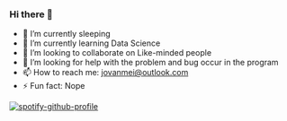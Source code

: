 ### Hi there 👋
- 🔭 I’m currently sleeping
- 🌱 I’m currently learning Data Science
- 👯 I’m looking to collaborate on Like-minded people
- 🤔 I’m looking for help with the problem and bug occur in the program
- 📫 How to reach me: jovanmei@outlook.com
- ⚡ Fun fact: Nope

[![spotify-github-profile](https://spotify-github-profile.vercel.app/api/view?uid=sim.montali&cover_image=true)](https://github.com/kittinan/spotify-github-profile)
